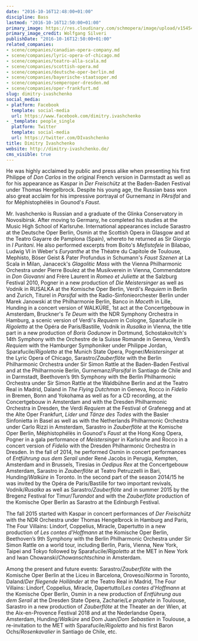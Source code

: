 ```yaml
---
date: "2016-10-16T12:48:00+01:00"
discipline: Bass
lastmod: "2016-10-16T12:50:00+01:00"
primary_image: https://res.cloudinary.com/schmopera/image/upload/v1545409169/media/webhook-uploads/1476617900630/2016-10-16---Dimitry-Ivashchenko.jpg.jpg
primary_image_credit: Wolfgang Silveri
publishDate: "2016-10-16T12:50:00+01:00"
related_companies:
- scene/companies/canadian-opera-company.md
- scene/companies/lyric-opera-of-chicago.md
- scene/companies/teatro-alla-scala.md
- scene/companies/scottish-opera.md
- scene/companies/deutsche-oper-berlin.md
- scene/companies/bayerische-staatsoper.md
- scene/companies/semperoper-dresden.md
- scene/companies/oper-frankfurt.md
slug: dimitry-ivashchenko
social_media:
- platform: Facebook
  template: social-media
  url: https://www.facebook.com/dimitry.ivashchenko
- _template: people_single
  platform: Twitter
  template: social-media
  url: https://twitter.com/DIvashchenko
title: Dimitry Ivashchenko
website: http://dimitry-ivashchenko.de/
cms_visible: true
---
```


He was highly acclaimed by public and press alike when presenting his first Philippe of *Don Carlos* in the original French version in Darmstadt as well as for his appearance as Kaspar in *Der Freischütz* at the Baden-Baden Festival under Thomas Hengelbrock. Despite his young age, the Russian bass won also great acclaim for his impressive portrayal of Gurnemanz in *PArsifal* and for Méphistophélès in Gounod's *Faust*.

Mr. Ivashchenko is Russian and a graduate of the Glinka Conservatory in Novosibirsk. After moving to Germany, he completed his studies at the Music High School of Karlsruhe. International appearances include Sarastro at the Deutsche Oper Berlin, Osmin at the Scottish Opera in Glasgow and at the Teatro Gayarre de Pamplona (Spain), whereto he returned as Sir Giorgio in *I Puritani*. He also performed excerpts from Boito's *Mefistofele* in Bilabao, Ludwig VI in Weber's *Euryanthe* at the Théatre du Capitole de Toulouse, Mephisto, Böser Geist & Pater
Profundus in Schumann's *Faust Szenen* at La Scala in Milan, Janaceck's *Glagolitic Mass* with the Vienna Philharmonic Orchestra under Pierre Boulez at the Musikverein in Vienna, Commendatore in *Don Giovanni* and Frère Laurent in *Romeo et Juliette* at the Salzburg Festival 2010, Pogner in a new production of *Die Meistersinger* as well as Vodnik in RUSALKA at the Komische Oper Berlin, Verdi's *Requiem* in Berlin and Zurich, Titurel in *Parsifal* with the Radio-Sinfonieorchester Berlin under Marek Janowski at the Philharmonie Berlin, Banco in *Maceth* in Lille, Hunding in a concert version of WALKÜRE, 1st act at the Concertgebouw in Amsterdam, Bruckner's *Te Deum* with the NDR Symphony Orchestra in Hamburg, a scenic version of Verdi's *Requiem* in Cologne, Sparafucile in *Rigoletto* at the Opéra de Paris/Bastille, Vodnik in *Rusalka* in Vienna, the title part in a new production of *Boris Godunow* in Dortmund, Schostakovitch's 14th Symphony with the Orchestre de la Suisse Romande in Geneva, Verdi’s *Requiem* with the Hamburger Symphoniker under Philippe Jordan, Sparafucile/*Rigoletto* at the Munich State Opera, Pogner/*Meistersinger* at the Lyric Opera of Chicago,
Sarastro/*Zauberflöte* with the Berlin Philharmonic Orchestra under Sir Simon Rattle at the Baden-Baden Festival and at the Philharmonie Berlin, Gurnemanz/*Parsifal* in Santiago de Chile and in Darmstadt, Beethoven’s 9th Symphony with the Berlin Philharmonic Orchestra under Sir Simon Rattle at the Waldbühne Berlin and at the Teatro Real in Madrid, Daland in *The Flying Dutchman* in Geneva, Rocco in *Fidelio* in Bremen, Bonn and Yokohama as well as for a CD recording, at the Concertgebouw in Amsterdam and with the Dresden Philharmonic Orchestra in Dresden, the Verdi *Requiem* at the Festival of Grafenegg and at the Alte Oper Frankfurt, *Lider und Tänze des Todes* with the Basler Sinfonietta in Basel as well as with the Netherlands Philharmonic Orchestra under Carlo Rizzi in Amsterdam, Sarastro in *Zauberflöte* at the Komische Oper Berlin, Méphistophélès in Gounod's *Faust* at the Hong Kong Opera, Pogner in a gala performance of *Meistersinger* in Karlsruhe and Rocco in a concert version of *Fidelio* with the Dresden Philharmonic Orchestra in Dresden. In the fall of 2014, he performed Osmin in concert performances of *Entführung aus dem Serail* under René Jacobs in Perugia, Kempten, Amsterdam and in Brussels, Tiresias in *Oedipus Rex* at the Concertgebouw Amsterdam, Sarastro in *Zauberflöte* at Teatro Petruzzelli in Bari, Hunding/*Walküre* in Toronto. In the second part of the season 2014/15 he was invited by the Opéra de Paris/Bastille for two important revivals, Vodnik/*Rusalka* as well as Sarastro/*Zauberflöte* and in summer 2015 by the Bregenz Festival for Timur/*Turandot* and with the *Zauberflöte* production of the Komische Oper Berlin as Sarastro at the Edinburgh Festival.

The fall 2015 started with Kaspar in concert performances of *Der Freischütz* with the NDR Orchestra under Thomas Hengelbrock in Hamburg and Paris, The Four Villains: Lindorf, Coppelius, Miracle, Dapertutto in a new production of *Les contes d'Hoffmann* at the Komische Oper Berlin, Beethoven’s 9th Symphony with the Berlin Philharmonic Orchestra under Sir Simon Rattle on a world tour, including Berlin, Paris, Vienna, New York, Taipei and Tokyo followed by Sparafucile/*Rigoletto* at the MET in New York and Iwan Chowanski/*Chowanschtschina* in Amsterdam.

Among the present and future events: Sarastro/*Zauberflöte* with the Komische Oper Berlin at the Liceu in Barcelona, Oroveso/*Norma* in Toronto, Daland/*Der fliegende Holländer* at the Teatro Real in Madrid, The Four Villains: Lindorf, Coppelius, Miracle, Dapertutto/*Les contes d'Hoffmann* at the Komische Oper Berlin, Osmin in a new production of *Entführung aus dem Serail* at the Dresden State Opera, Zacharie/*Le prophete* in Toulouse, Sarastro in a new production of *Zauberflöte* at the Theater an der Wien, at the Aix-en-Provence Festival 2018 and
at the Nederlandse Opera, Amsterdam, Hunding/*Walküre* and Dom Juan/*Dom Sebastien* in Toulouse, a re-invitation to the MET with Sparafucile/*Rigoletto* and his first Baron Ochs/*Rosenkavalier* in Santiago de Chile, etc.
